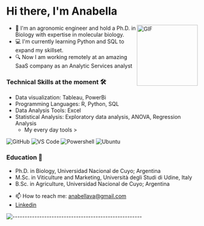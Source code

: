 # Hi there, I'm Anabella


<img align="right" alt="GIF" height="160px" src="https://media.giphy.com/media/du3J3cXyzhj75IOgvA/giphy.gif" />

- 🌱 I'm an agronomic engineer and hold a Ph.D. in Biology with expertise in molecular biology.
- 💻 I'm currently learning Python and SQL to expand my skillset.
- 🔍 Now I am working remotely at an amazing SaaS company as an Analytic Services analyst




### Technical Skills at the moment 🛠 
- Data visualization: Tableau, PowerBi
- Programming Languages: R, Python, SQL
- Data Analysis Tools: Excel
- Statistical Analysis: Exploratory data analysis, ANOVA, Regression Analysis
  - My every day tools >
  
![GitHub](https://img.shields.io/badge/-GitHub-blue?style=plastic&)
![VS Code](http://img.shields.io/badge/-VS%20Code-blue?style=plastic&)
![Powershell](http://img.shields.io/badge/-Powershell-blue?style=plastic&)
![Ubuntu](http://img.shields.io/badge/-Ubuntu-blue?style=plastic&)


  
### Education 📃
  
- Ph.D. in Biology,  Universidad Nacional de Cuyo; Argentina
- M.Sc. in Viticulture and Marketing, Università degli Studi di Udine, Italy
- B.Sc. in Agriculture, Universidad Nacional de Cuyo; Argentina


</details>
<p align='left'>


- 📫 How to reach me: <a href='mailto:anabellava@gmail.com'>anabellava@gmail.com</a>
- [Linkedin](https://www.linkedin.com/in/data-varela/)
</p>

![-----------------------------------------------------](https://raw.githubusercontent.com/andreasbm/readme/master/assets/lines/rainbow.png)

  





